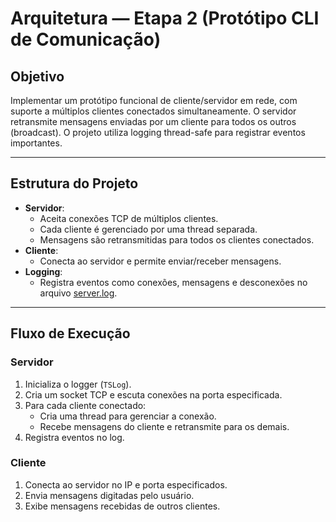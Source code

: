 # Arquitetura — Etapa 2 (Protótipo CLI de Comunicação)

## **Objetivo**
Implementar um protótipo funcional de cliente/servidor em rede, com suporte a múltiplos clientes conectados simultaneamente. O servidor retransmite mensagens enviadas por um cliente para todos os outros (broadcast). O projeto utiliza logging thread-safe para registrar eventos importantes.

---

## **Estrutura do Projeto**
- **Servidor**:
  - Aceita conexões TCP de múltiplos clientes.
  - Cada cliente é gerenciado por uma thread separada.
  - Mensagens são retransmitidas para todos os clientes conectados.
- **Cliente**:
  - Conecta ao servidor e permite enviar/receber mensagens.
- **Logging**:
  - Registra eventos como conexões, mensagens e desconexões no arquivo [server.log](http://_vscodecontentref_/5).

---

## **Fluxo de Execução**
### **Servidor**
1. Inicializa o logger (`TSLog`).
2. Cria um socket TCP e escuta conexões na porta especificada.
3. Para cada cliente conectado:
   - Cria uma thread para gerenciar a conexão.
   - Recebe mensagens do cliente e retransmite para os demais.
4. Registra eventos no log.

### **Cliente**
1. Conecta ao servidor no IP e porta especificados.
2. Envia mensagens digitadas pelo usuário.
3. Exibe mensagens recebidas de outros clientes.